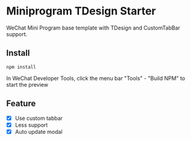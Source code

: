 # Miniprogram TDesign Starter

WeChat Mini Program base template with TDesign and CustomTabBar support.

## Install

```
npm install
```

In WeChat Developer Tools, click the menu bar "Tools" - "Build NPM" to start the preview


## Feature

- [x] Use custom tabbar
- [x] Less support
- [x] Auto update modal